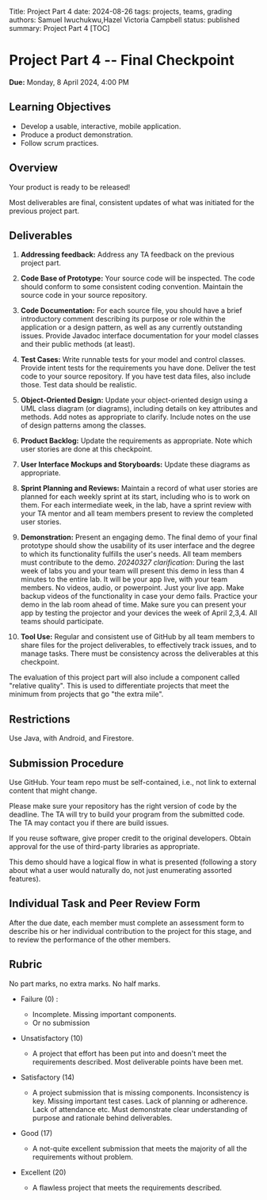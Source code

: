 Title: Project Part 4
date: 2024-08-26
tags: projects, teams, grading
authors: Samuel Iwuchukwu,Hazel Victoria Campbell
status: published
summary: Project Part 4
[TOC]

# Project Part 4 -- Final Checkpoint

**Due:** Monday, 8 April 2024, 4:00 PM

## **Learning Objectives**

+ Develop a usable, interactive, mobile application.
+ Produce a product demonstration.
+ Follow scrum practices.

## **Overview**

Your product is ready to be released!

Most deliverables are final, consistent updates of what was initiated for the previous project part.

## **Deliverables**
1. **Addressing feedback:**
Address any TA feedback on the previous project part.

2. **Code Base of Prototype:**
Your source code will be inspected. The code should conform to some consistent coding convention. Maintain the source code in your source repository.

3. **Code Documentation:**
For each source file, you should have a brief introductory comment describing its purpose or role within the application or a design pattern, as well as any currently outstanding issues. Provide Javadoc interface documentation for your model classes and their public methods (at least).

4. **Test Cases:**
Write runnable tests for your model and control classes. Provide intent tests for the requirements you have done. Deliver the test code to your source repository. If you have test data files, also include those. Test data should be realistic.

5. **Object-Oriented Design:**
Update your object-oriented design using a UML class diagram (or diagrams), including details on key attributes and methods. Add notes as appropriate to clarify. Include notes on the use of design patterns among the classes.

6. **Product Backlog:**
Update the requirements as appropriate. Note which user stories are done at this checkpoint.

7. **User Interface Mockups and Storyboards:**
Update these diagrams as appropriate.

8. **Sprint Planning and Reviews:**
Maintain a record of what user stories are planned for each weekly sprint at its start, including who is to work on them. For each intermediate week, in the lab, have a sprint review with your TA mentor and all team members present to review the completed user stories.

9. **Demonstration:**
Present an engaging demo. The final demo of your final prototype should show the usability of its user interface and the degree to which its functionality fulfills the user's needs. All team members must contribute to the demo. *20240327 clarification*: During the last week of labs you and your team will present this demo in less than 4 minutes to the entire lab. It will be your app live, with your team members. No videos, audio, or powerpoint. Just your live app. Make backup videos of the functionality in case your demo fails. Practice your demo in the lab room ahead of time. Make sure you can present your app by testing the projector and your devices the week of April 2,3,4. All teams should participate.

10. **Tool Use:**
Regular and consistent use of GitHub by all team members to share files for the project deliverables, to effectively track issues, and to manage tasks.
There must be consistency across the deliverables at this checkpoint.

The evaluation of this project part will also include a component called "relative quality". This is used to differentiate projects that meet the minimum from projects that go "the extra mile".

## **Restrictions**
Use Java, with Android, and Firestore.

## **Submission Procedure**
Use GitHub. Your team repo must be self-contained, i.e., not link to external content that might change.

Please make sure your repository has the right version of code by the deadline. The TA will try to build your program from the submitted code. The TA may contact you if there are build issues.

If you reuse software, give proper credit to the original developers. Obtain approval for the use of third-party libraries as appropriate.

This demo should have a logical flow in what is presented (following a story about what a user would naturally do, not just enumerating assorted features).

## **Individual Task and Peer Review Form**
After the due date, each member must complete an assessment form to describe his or her individual contribution to the project for this stage, and to review the performance of the other members.



## **Rubric**
No part marks, no extra marks. No half marks.

- Failure (0) : 
    - Incomplete. Missing important components.
    - Or no submission

- Unsatisfactory (10)
    - A project that effort has been put into and doesn't meet the requirements described. Most deliverable points have been met.

- Satisfactory (14)
    - A project submission that is missing components. Inconsistency is key. Missing important test cases. Lack of planning or adherence. Lack of attendance etc. Must demonstrate clear understanding of purpose and rationale behind deliverables.

- Good (17)
    - A not-quite excellent submission that meets the majority of all the requirements without problem.

- Excellent (20)
    - A flawless project that meets the requirements described.